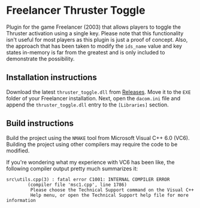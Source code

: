 # Freelancer Thruster Toggle
Plugin for the game Freelancer (2003) that allows players to toggle the Thruster activation using a single key.
Please note that this functionality isn't useful for most players as this plugin is just a proof of concept.
Also, the approach that has been taken to modify the `ids_name` value and key states in-memory is far from the greatest and is only included to demonstrate the possibility.

## Installation instructions
Download the latest `thruster_toggle.dll` from [Releases](https://github.com/BC46/freelancer-thruster-toggle/releases). Move it to the `EXE` folder of your Freelancer installation.
Next, open the `dacom.ini` file and append the `thruster_toggle.dll` entry to the `[Libraries]` section.

## Build instructions
Build the project using the `NMAKE` tool from Microsoft Visual C++ 6.0 (VC6). Building the project using other compilers may require the code to be modified.

If you're wondering what my experience with VC6 has been like, the following compiler output pretty much summarizes it:
```
src\utils.cpp(3) : fatal error C1001: INTERNAL COMPILER ERROR
        (compiler file 'msc1.cpp', line 1786)
         Please choose the Technical Support command on the Visual C++
         Help menu, or open the Technical Support help file for more information
```
